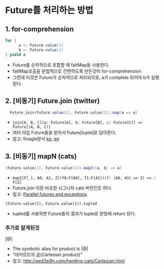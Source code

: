 # Future를 처리하는 방법

## 1. for-comprehension

```scala
for {
      a <- Future.value(1)
      b <- Future.value(1)
} yield a
```
- Future를 순차적으로 조합할 때 faltMap을 사용한다.
- faltMap호출을 문법적으로 간편하도록 만든것이 for-comprehension
- 그런데 이것은 Future가 순차적으로 처리되므로, a가 complete 되어야 b가 실행된다.

## 2. [비동기] Future.join (twitter)
```scala
  Future.join(Future.value(1), Future.value(1)).map(a => a)
```
- `join[A, B, C](a: Future[A], b: Future[B], c: Future[C]) => Future[(A, B, C)]`
- 여러 타입 Future들을 받아서 Future[tuple]로 담아준다.
- 참고: finagle문서 [ko](https://twitter.github.io/scala_school/ko/finagle.html), [en](https://twitter.github.io/scala_school/finagle.html)
 
## 3. [비동기] mapN (cats)
```scala
(Future.value(1), Future.value(1)).map2((a, b) => a)
```
- `map2[F[_], A0, A1, Z](f0:F[A0], f1:F[A1])(f: (A0, A1) => Z) => : F[Z]`
- Future.join 이랑 비슷한 시그니처 cats 버전인듯 하다.
- 참고: [Parallel futures and exceptions](http://immutables.pl/2016/10/08/parallel-futures-and-exceptions/)

```
(Future.value(1), Future.value(1)).tupled
```
- tupled를 사용하면 Future들의 결과가 tuple로 한방에 return 된다.

### 추가로 알게된것
|@|

- The symbolic alias for product is |@|
- "데카르트의 곱(Cartesian product)"
- 참고: http://eed3si9n.com/herding-cats/Cartesian.html